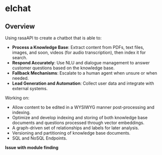 # elchat

## Overview

Using rasaAPI to create a chatbot that is able to:

- **Process a Knowledge Base**: Extract content from PDFs, text files, images, and soon, videos (for audio transcription), then index it for search. 
- **Respond Accurately**: Use NLU and dialogue management to answer customer questions based on the knowledge base. 
- **Fallback Mechanisms**: Escalate to a human agent when unsure or when needed. 
- **Lead Generation and Automation**: Collect user data and integrate with external systems. 

Working on:

- Allow content to be edited in a WYSIWYG manner post-processing and indexing. 
- Optimize and develop indexing and storing of both knowledge base documents and questions processed through vector embeddings. 
- A graph-driven set of relationships and labels for later analysis. 
- Versioning and partitioning of knowledge base documents. 
- SQL and NoSQL Endpoints.

**Issue with module finding**
